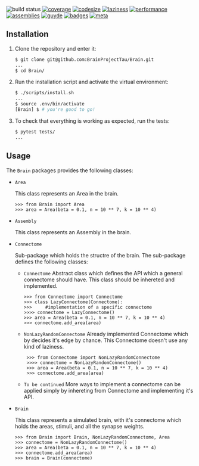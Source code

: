 ![build status](https://travis-ci.org/BrainProjectTau/Brain.svg?branch=master)
[![coverage](https://img.shields.io/badge/coverage-404-lightgrey)](https://img.shields.io/badge/coverage-404-lightgrey)
[![codesize](https://img.shields.io/github/languages/code-size/Assemblies-Performance/Brain)](https://img.shields.io/github/languages/code-size/Assemblies-Performance/Brain)
[![laziness](https://img.shields.io/badge/laziness-0-brightgreen)](https://img.shields.io/badge/laziness-0-brightgreen)
[![performance](https://img.shields.io/badge/%D7%A9%D7%A0%D7%9E%D7%A8%D7%95%D7%A4%D7%A8%D7%A2%D7%A4-100%25-ff69b4)](https://img.shields.io/badge/%D7%A9%D7%A0%D7%9E%D7%A8%D7%95%D7%A4%D7%A8%D7%A2%D7%A4-100%25-ff69b4)
[![assemblies](https://img.shields.io/badge/assemblies-0-red)](https://img.shields.io/badge/assemblies-0-red)
[![guyde](https://img.shields.io/badge/guyde-100%25-9cf)](https://github.com/guyde2011)
[![badges](https://img.shields.io/badge/badges-118%25-ffcc99)](https://img.shields.io/badge/badges-118%25-ffcc99)
[![meta](https://img.shields.io/badge/meta-1000000000000000000000%25-80dfff)](https://img.shields.io/badge/meta-1000000000000000000000%25-80dfff)

## Installation

1. Clone the repository and enter it:

    ```sh
    $ git clone git@github.com:BrainProjectTau/Brain.git
    ...
    $ cd Brain/
    ```

2. Run the installation script and activate the virtual environment:

    ```sh
    $ ./scripts/install.sh
    ...
    $ source .env/bin/activate
    [Brain] $ # you're good to go!
    ```

3. To check that everything is working as expected, run the tests:


    ```sh
    $ pytest tests/
    ...
    ```

## Usage

The `Brain` packages provides the following classes:
    
- `Area`

    This class represents an Area in the brain.

    ```pycon
    >>> from Brain import Area
    >>> area = Area(beta = 0.1, n = 10 ** 7, k = 10 ** 4)
    ```

- `Assembly`
    
    This class represents an Assembly in the brain.
    
- `Connectome`
    
    Sub-package which holds the structre of the brain.
    The sub-package defines the following classes:
    
    - `Connectome`
        Abstract class which defines the API which a general connectome should have.
        This class should be inhereted and implemented.
        
        ```pycon
        >>> from Connectome import Connectome
        >>> class LazyConnectome(Connectome):
        >>>     #implementation of a specific connectome
        >>>> connectome = LazyConnectome()
        >>> area = Area(beta = 0.1, n = 10 ** 7, k = 10 ** 4)
        >>> connectome.add_area(area)
        ```
    - `NonLazyRandomConnectome` 
        Already implemented Connectome which by decides it's edge by chance.
        This Connectome doesn't use any kind of laziness.
       
       ```pycon
        >>> from Connectome import NonLazyRandomConnectome
        >>>> connectome = NonLazyRandomConnectome()
        >>> area = Area(beta = 0.1, n = 10 ** 7, k = 10 ** 4)
        >>> connectome.add_area(area)
        ```
    - `To be continued`
        More ways to implement a connectome can be applied simply by inhereting from Connectome and implementing it's API.
    
- `Brain`

    This class represents a simulated brain, with it's connectome which holds the areas, stimuli, and all the synapse weights.

    ```pycon
    >>> from Brain import Brain, NonLazyRandomConnectome, Area
    >>> connectome = NonLazyRandomConnectome()
    >>> area = Area(beta = 0.1, n = 10 ** 7, k = 10 ** 4)
    >>> connectome.add_area(area)
    >>> brain = Brain(connectome)
    ```

